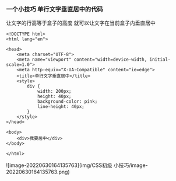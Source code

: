 ### 一个小技巧 单行文字垂直居中的代码

让文字的行高等于盒子的高度 就可以让文字在当前盒子内垂直居中

~~~
<!DOCTYPE html>
<html lang="en">

<head>
    <meta charset="UTF-8">
    <meta name="viewport" content="width=device-width, initial-scale=1.0">
    <meta http-equiv="X-UA-Compatible" content="ie=edge">
    <title>单行文字垂直居中</title>
    <style>
        div {
            width: 200px;
            height: 40px;
            background-color: pink;
            line-height: 40px;
        }
    </style>
</head>

<body>
    <div>我要居中</div>
</body>

</html>
~~~

![image-20220630164135763](img/CSS初级 小技巧/image-20220630164135763.png)